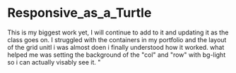 # Responsive_as_a_Turtle
 This is my biggest work yet, I will continue to add to it and updating it as the class goes on. I struggled with the containers in my portfolio and the layout of the grid unitl i was almost doen i finally understood how it worked. what helped me was setting the background of the "col" and "row" with bg-light so i can actually visably see it. 
"
